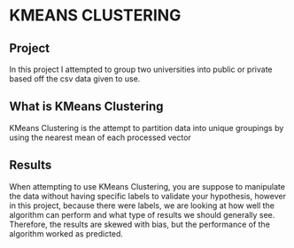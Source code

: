 # KMEANS CLUSTERING

## Project

In this project I attempted to group two universities into public or private based off the csv data given to use.

## What is KMeans Clustering

KMeans Clustering is the attempt to partition data into unique groupings by using the nearest mean of each processed vector

## Results

When attempting to use KMeans Clustering, you are suppose to manipulate the data without having specific labels to validate your hypothesis, however in this
project, because there were labels, we are looking at how well the algorithm can perform and what type of results we should generally see. Therefore, the results
are skewed with bias, but the performance of the algorithm worked as predicted.
